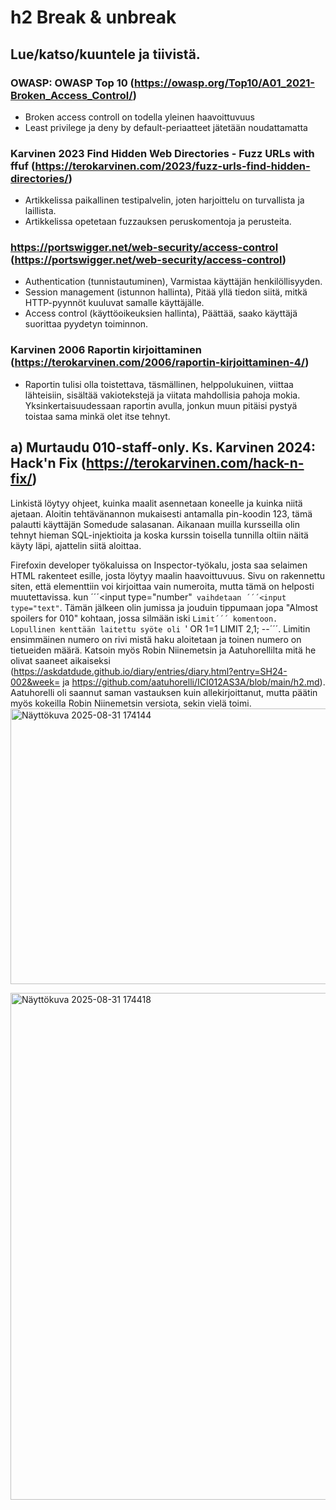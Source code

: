 # h2 Break & unbreak
## Lue/katso/kuuntele ja tiivistä. 
### OWASP: OWASP Top 10 (https://owasp.org/Top10/A01_2021-Broken_Access_Control/)
 - Broken access controll on todella yleinen haavoittuvuus
 - Least privilege ja deny by default-periaatteet jätetään noudattamatta
### Karvinen 2023 Find Hidden Web Directories - Fuzz URLs with ffuf (https://terokarvinen.com/2023/fuzz-urls-find-hidden-directories/)
 - Artikkelissa paikallinen testipalvelin, joten harjoittelu on turvallista ja laillista.
 - Artikkelissa opetetaan fuzzauksen peruskomentoja ja perusteita.
### https://portswigger.net/web-security/access-control (https://portswigger.net/web-security/access-control)
 - Authentication (tunnistautuminen), Varmistaa käyttäjän henkilöllisyyden.
 - Session management (istunnon hallinta), Pitää yllä tiedon siitä, mitkä HTTP-pyynnöt kuuluvat samalle käyttäjälle.
 - Access control (käyttöoikeuksien hallinta), Päättää, saako käyttäjä suorittaa pyydetyn toiminnon.
### Karvinen 2006 Raportin kirjoittaminen (https://terokarvinen.com/2006/raportin-kirjoittaminen-4/)
 - Raportin tulisi olla toistettava, täsmällinen, helppolukuinen, viittaa lähteisiin, sisältää vakiotekstejä ja viitata mahdollisia pahoja mokia. Yksinkertaisuudessaan raportin avulla, jonkun muun pitäisi pystyä toistaa sama minkä olet itse tehnyt.

## a) Murtaudu 010-staff-only. Ks. Karvinen 2024: Hack'n Fix (https://terokarvinen.com/hack-n-fix/)
Linkistä löytyy ohjeet, kuinka maalit asennetaan koneelle ja kuinka niitä ajetaan.
Aloitin tehtävänannon mukaisesti antamalla pin-koodin 123, tämä palautti käyttäjän Somedude salasanan.
Aikanaan muilla kursseilla olin tehnyt hieman SQL-injektioita ja koska kurssin toisella tunnilla oltiin näitä käyty läpi, ajattelin siitä aloittaa.

Firefoxin developer työkaluissa on Inspector-työkalu, josta saa selaimen HTML rakenteet esille, josta löytyy maalin haavoittuvuus. Sivu on rakennettu siten, että elementtiin voi kirjoittaa vain numeroita, mutta tämä on helposti muutettavissa. kun ´´´<input type="number"``` vaihdetaan ´´´<input type="text"```. 
Tämän jälkeen olin jumissa ja jouduin tippumaan jopa "Almost spoilers for 010" kohtaan, jossa silmään iski ```Limit´´´ komentoon. Lopullinen kenttään laitettu syöte oli ```' OR 1=1 LIMIT 2,1; --´´´. Limitin ensimmäinen numero on rivi mistä haku aloitetaan ja toinen numero on tietueiden määrä. Katsoin myös Robin Niinemetsin ja Aatuhorellilta mitä he olivat saaneet aikaiseksi (https://askdatdude.github.io/diary/entries/diary.html?entry=SH24-002&week= ja https://github.com/aatuhorelli/ICI012AS3A/blob/main/h2.md). Aatuhorelli oli saannut saman vastauksen kuin allekirjoittanut, mutta päätin myös kokeilla Robin Niinemetsin versiota, sekin vielä toimi.
<img width="762" height="441" alt="Näyttökuva 2025-08-31 174144" src="https://github.com/user-attachments/assets/ef52c35e-e921-4022-b3db-969dc3bab12d" />

<img width="946" height="811" alt="Näyttökuva 2025-08-31 174418" src="https://github.com/user-attachments/assets/e39f33c9-4d34-40ac-824b-86f13017a162" />
